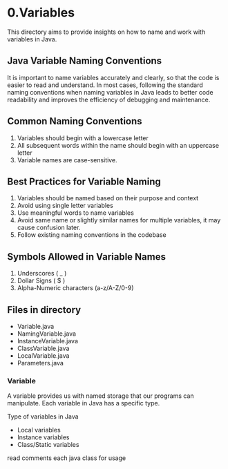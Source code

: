 # 0.Variables

This directory aims to provide insights on how to name and work with variables in Java.

## Java Variable Naming Conventions

It is important to name variables accurately and clearly, so that the code is easier to read and understand. In most cases, following the standard naming conventions when naming variables in Java leads to better code readability and improves the efficiency of debugging and maintenance.

## Common Naming Conventions

1. Variables should begin with a lowercase letter
2. All subsequent words within the name should begin with an uppercase letter
3. Variable names are case-sensitive.

## Best Practices for Variable Naming

1. Variables should be named based on their purpose and context
2. Avoid using single letter variables
3. Use meaningful words to name variables
4. Avoid same name or slightly similar names for multiple variables, it may cause confusion later.
5. Follow existing naming conventions in the codebase

## Symbols Allowed in Variable Names

1. Underscores ( \_ )
2. Dollar Signs ( $ )
3. Alpha-Numeric characters (a-z/A-Z/0-9)

## Files in directory

-   Variable.java
-   NamingVariable.java
-   InstanceVariable.java
-   ClassVariable.java
-   LocalVariable.java
-   Parameters.java

### Variable

A variable provides us with named storage that our programs can manipulate. Each variable in Java has a specific type.

Type of variables in Java

-   Local variables
-   Instance variables
-   Class/Static variables

read comments each java class for usage
